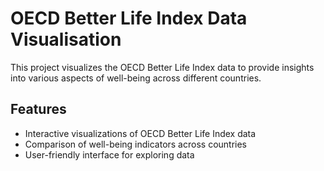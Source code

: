 # OECD Better Life Index Data Visualisation

This project visualizes the OECD Better Life Index data to provide insights into various aspects of well-being across different countries.

## Features

- Interactive visualizations of OECD Better Life Index data
- Comparison of well-being indicators across countries
- User-friendly interface for exploring data
